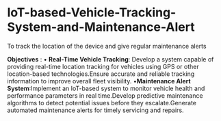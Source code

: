# IoT-based-Vehicle-Tracking-System-and-Maintenance-Alert

To track the location of the device and give regular maintenance alerts

**Objectives** : • **Real-Time Vehicle Tracking**: Develop a system capable of providing real-time location tracking for vehicles using GPS or other location-based technologies.Ensure accurate and reliable tracking information to improve overall fleet visibility.
•**Maintenance Alert System**:Implement an IoT-based system to monitor vehicle health and performance parameters in real time.Develop predictive maintenance algorithms to detect potential issues before they escalate.Generate automated maintenance alerts for timely servicing and repairs.



